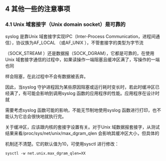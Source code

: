 ## 4 其他一些的注意事项

### 4.1 Unix 域套接字（Unix domain socket）是可靠的

syslog 是靠Unix 域套接字实现IPC（Inter-Process Communication，进程间通信），协议族为AF_LOCAL （或AF_UNIX ），不管套接字的类型为字节流

（SOCK_STREAM ）还是数据报（SOCK_DGRAM），它都是可靠的，在使用Unix 域套接字通信的过程中，如果读操作一端阻塞且缓冲区满了，写操作的一端也同

样会阻塞，在此过程中不会有数据被丢弃。

因此，当syslog 守护进程因为某些原因阻塞或运行耗时变长时，若此时缓冲区已经满了，有可能会影响到调用syslog 函数的应用程序的性能。应用程序在设计时就

需要考虑syslog 函数可能的影响，不能无节制地使用syslog 函数进行打印，也不能认为它总会很快地就执行完。

关于缓冲区，应该跟内核的套接字设置有关。对于Unix 域数据报套接字，从测试结果来看/proc/sys/net/unix/max_dgram_qlen 会影响其缓冲区大小，但具体的

机制还不清楚。它的默认值为10，可使用sysctl 进行修改：

```
sysctl -w net.unix.max_dgram_qlen=XX
```

